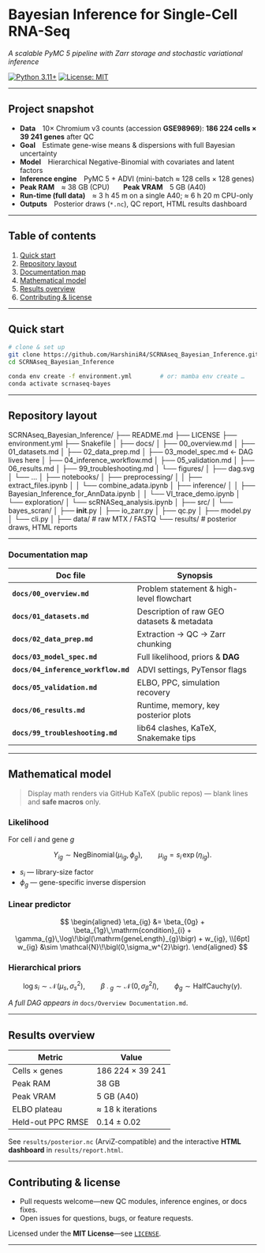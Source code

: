 # Bayesian Inference for Single-Cell RNA-Seq  
*A scalable PyMC 5 pipeline with Zarr storage and stochastic variational inference*

[![Python 3.11+](https://img.shields.io/badge/python-3.11+-blue.svg)](https://www.python.org/)
[![License: MIT](https://img.shields.io/badge/License-MIT-green.svg)](LICENSE)

---

## Project snapshot

* **Data** 10× Chromium v3 counts (accession **GSE98969**): **186 224 cells × 39 241 genes** after QC  
* **Goal** Estimate gene-wise means & dispersions with full Bayesian uncertainty  
* **Model** Hierarchical Negative-Binomial with covariates and latent factors  
* **Inference engine** PyMC 5 + ADVI (mini-batch ≈ 128 cells × 128 genes)  
* **Peak RAM** ≈ 38 GB (CPU)  **Peak VRAM** 5 GB (A40)  
* **Run-time (full data)** ≈ 3 h 45 m on a single A40; ≈ 6 h 20 m CPU-only  
* **Outputs** Posterior draws (`*.nc`), QC report, HTML results dashboard

---

## Table of contents
1. [Quick start](#quick-start)  
2. [Repository layout](#repository-layout)  
3. [Documentation map](#documentation-map)  
4. [Mathematical model](#mathematical-model)  
5. [Results overview](#results-overview)  
6. [Contributing & license](#contributing--license)

---

## Quick start

```bash
# clone & set up
git clone https://github.com/HarshiniR4/SCRNAseq_Bayesian_Inference.git
cd SCRNAseq_Bayesian_Inference

conda env create -f environment.yml        # or: mamba env create …
conda activate scrnaseq-bayes
```
---

## Repository layout

SCRNAseq_Bayesian_Inference/
├── README.md
├── LICENSE
├── environment.yml
├── Snakefile
│
├── docs/
│   ├── 00_overview.md
│   ├── 01_datasets.md
│   ├── 02_data_prep.md
│   ├── 03_model_spec.md          ← DAG lives here
│   ├── 04_inference_workflow.md
│   ├── 05_validation.md
│   ├── 06_results.md
│   ├── 99_troubleshooting.md
│   └── figures/
│        ├── dag.svg
│        └── …
│
├── notebooks/
│   ├── preprocessing/
│   │   ├── extract_files.ipynb
│   │   └── combine_adata.ipynb
│   ├── inference/
│   │   ├── Bayesian_Inference_for_AnnData.ipynb
│   │   └── VI_trace_demo.ipynb
│   └── exploration/
│        └── scRNASeq_analysis.ipynb
│
├── src/
│   └── bayes_scran/
│        ├── __init__.py
│        ├── io_zarr.py
│        ├── qc.py
│        ├── model.py
│        └── cli.py
│
├── data/          # <ignored> raw MTX / FASTQ
└── results/       # <ignored> posterior draws, HTML reports

---

### Documentation map

| Doc file | Synopsis |
| -------- | -------- |
| **`docs/00_overview.md`** | Problem statement & high-level flowchart |
| **`docs/01_datasets.md`** | Description of raw GEO datasets & metadata |
| **`docs/02_data_prep.md`** | Extraction → QC → Zarr chunking |
| **`docs/03_model_spec.md`** | Full likelihood, priors & **DAG** |
| **`docs/04_inference_workflow.md`** | ADVI settings, PyTensor flags |
| **`docs/05_validation.md`** | ELBO, PPC, simulation recovery |
| **`docs/06_results.md`** | Runtime, memory, key posterior plots |
| **`docs/99_troubleshooting.md`** | lib64 clashes, KaTeX, Snakemake tips |

---

## Mathematical model

> Display math renders via GitHub KaTeX (public repos) — blank lines and **safe macros** only.

### Likelihood

For cell *i* and gene *g*

$$
Y_{ig} \sim \mathrm{NegBinomial}\!\bigl(\mu_{ig}, \phi_{g}\bigr),\qquad
\mu_{ig}=s_i\,\exp(\eta_{ig}).
$$

* $s_i$ — library-size factor
* $\phi_{g}$ — gene-specific inverse dispersion

### Linear predictor

$$
\begin{aligned}
\eta_{ig} &= \beta_{0g}
            + \beta_{1g}\,\mathrm{condition}_{i}
            + \gamma_{g}\,\log\!\bigl(\mathrm{geneLength}_{g}\bigr)
            + w_{ig}, \\[6pt]
w_{ig} &\sim \mathcal{N}\!\bigl(0,\sigma_w^{2}\bigr).
\end{aligned}
$$

### Hierarchical priors

$$
\log s_i \sim \mathcal{N}\!\bigl(\mu_s,\sigma_s^{2}\bigr),\qquad
\beta_{\!\cdot g}\sim\mathcal{N}\!\bigl(0,\sigma_{\beta}^{2} I\bigr),\qquad
\phi_{g} \sim \mathrm{HalfCauchy}(\gamma).
$$

*A full DAG appears in* `docs/Overview Documentation.md`.

---

## Results overview

| Metric            | Value             |
| ----------------- | ----------------- |
| Cells × genes     | 186 224 × 39 241  |
| Peak RAM          | 38 GB             |
| Peak VRAM         | 5 GB (A40)        |
| ELBO plateau      | ≈ 18 k iterations |
| Held-out PPC RMSE | 0.14 ± 0.02       |

See `results/posterior.nc` (ArviZ-compatible) and the interactive **HTML dashboard** in `results/report.html`.

---

## Contributing & license

* Pull requests welcome—new QC modules, inference engines, or docs fixes.
* Open issues for questions, bugs, or feature requests.

Licensed under the **MIT License**—see [`LICENSE`](LICENSE).

---
